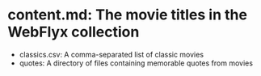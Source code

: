 # content.md: The movie titles in the WebFlyx collection
- classics.csv: A comma-separated list of classic movies
- quotes: A directory of files containing memorable quotes from movies
